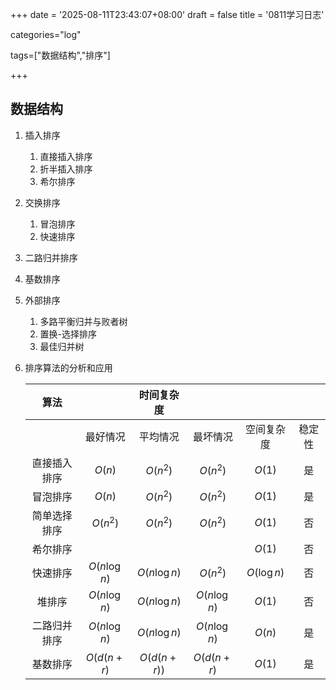 +++
date = '2025-08-11T23:43:07+08:00'
draft = false
title = '0811学习日志'

categories="log"

tags=["数据结构","排序"]

+++

## 数据结构

1. 插入排序

   1. 直接插入排序
   2. 折半插入排序
   3. 希尔排序

2. 交换排序

   1. 冒泡排序
   2. 快速排序

3. 二路归并排序

4. 基数排序

5. 外部排序

   1. 多路平衡归并与败者树
   2. 置换-选择排序
   3. 最佳归并树

6. 排序算法的分析和应用

   |     算法     |              |  时间复杂度  |              |             |        |
   | :----------: | :----------: | :----------: | :----------: | :---------: | :----: |
   |              |   最好情况   |   平均情况   |   最坏情况   | 空间复杂度  | 稳定性 |
   | 直接插入排序 |    $O(n)$    |   $O(n^2)$   |   $O(n^2)$   |   $O(1)$    |   是   |
   |   冒泡排序   |    $O(n)$    |   $O(n^2)$   |   $O(n^2)$   |   $O(1)$    |   是   |
   | 简单选择排序 |   $O(n^2)$   |   $O(n^2)$   |   $O(n^2)$   |   $O(1)$    |   否   |
   |   希尔排序   |              |              |              |   $O(1)$    |   否   |
   |   快速排序   | $O(n\log n)$ | $O(n\log n)$ |   $O(n^2)$   | $O(\log n)$ |   否   |
   |    堆排序    | $O(n\log n)$ | $O(n\log n)$ | $O(n\log n)$ |   $O(1)$    |   否   |
   | 二路归并排序 | $O(n\log n)$ | $O(n\log n)$ | $O(n\log n)$ |   $O(n)$    |   是   |
   |   基数排序   |  $O(d(n+r)$  | $O(d(n+r))$  |  $O(d(n+r)$  |   $O(1)$    |   是   |

   
